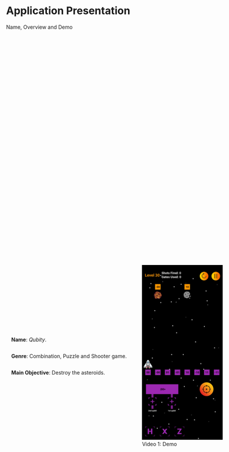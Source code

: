 # Application Presentation

<p class='slide-subtitle'>Name, Overview and Demo</p>

<div class='section-wrapper'>
  <div class='text-wrapper grey-shadow rounded-md'>
    <p>
      <strong>Name</strong>: <em>Qubity</em>.
    </p>
    <p>
      <strong>Genre</strong>: Combination, Puzzle and Shooter game.
    </p>
    <p>
      <strong>Main Objective</strong>: Destroy the asteroids.
    </p>
  </div>
  <div class='img-caption-wrapper'>
    <div class='img-wrapper grey-shadow bg-white-smoke rounded-md'>
      <img src='../../assets/level-30.png' class='rounded-md'/>
    </div>
    <span>Video 1: Demo</span>
  </div>
</div>

<style>
  .section-wrapper {
    position: absolute;
    top: 20%;
    display: flex;
    flex-direction: row;
    justify-content: space-evenly;
    align-items: center;
    column-gap: 2em;
  }

  .text-wrapper {
    padding: 1em;
    height: max-content;
    display: flex;
    flex-direction: column;
    justify-content: center;
  }

  .img-wrapper {
    max-width: 220px;
  }
</style>
